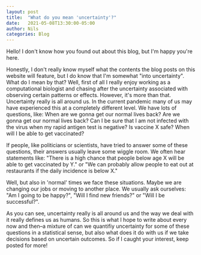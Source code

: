 ```yaml
---
layout: post
title:  "What do you mean 'uncertainty'?"
date:   2021-05-08T13:30:00-05:00
author: Nils
categories: Blog
---
```


Hello! I don't know how you found out about this blog, but I'm happy you're here.

Honestly, I don't really know myself what the contents the blog posts on this website will feature, but I do know that I'm somewhat "into uncertainty". What do I mean by that? Well, first of all I really enjoy working as a computational biologist and chasing after the uncertainty associated with observing certain patterns or effects. However, it's more than that. Uncertainty really is all around us. In the current pandemic many of us may have experienced this at a completely different level. We have lots of questions, like: When are we gonna get our normal lives back? Are we gonna get our normal lives back? Can I be sure that I am not infected with the virus when my rapid antigen test is negative? Is vaccine X safe? When will I be able to get vaccinated?

If people, like politicians or scientists, have tried to answer some of these questions, their answers usually leave some wiggle room. We often hear statements like: "There is a high chance that people below age X will be able to get vaccinated by Y." or "We can probably allow people to eat out at restaurants if the daily incidence is below X."

Well, but also in 'normal' times we face these situations. Maybe we are changing our jobs or moving to another place. We usually ask ourselves: "Am I going to be happy?", "Will I find new friends?" or "Will I be successful?".

As you can see, uncertainty really is all around us and the way we deal with it really defines us as humans. So this is what I hope to write about every now and then–a mixture of can we quantifiy uncertainty for some of these questions in a statistical sense, but also what does it do with us if we take decisions based on uncertain outcomes. So if I caught your interest, keep posted for more!
